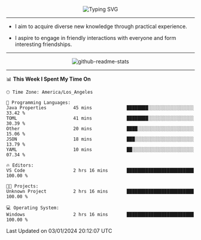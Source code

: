 <p align="center">
  <img src="https://readme-typing-svg.demolab.com?font=Fira+Code&weight=500&size=32&duration=2500&pause=1600&center=true&vCenter=true&random=false&width=1024&height=64&lines=Hi+there+%F0%9F%91%8B;I'm+delighted+you+could+make+it+here+%F0%9F%8E%89;I'm+Harry%2C+a+college+student+still+finding+my+way" alt="Typing SVG" />
</p>


---


- I aim to acquire diverse new knowledge through practical experience.

- I aspire to engage in friendly interactions with everyone and form interesting friendships.


---


<p align="center">
  <img src="https://github-readme-stats.vercel.app/api?username=Harry-Jing&show_icons=true" alt="github-readme-stats"/>
</p>


---

<!--START_SECTION:waka-->
📊 **This Week I Spent My Time On** 

```text
🕑︎ Time Zone: America/Los_Angeles

💬 Programming Languages: 
Java Properties          45 mins             ████████░░░░░░░░░░░░░░░░░   33.42 % 
TOML                     41 mins             ████████░░░░░░░░░░░░░░░░░   30.39 % 
Other                    20 mins             ████░░░░░░░░░░░░░░░░░░░░░   15.06 % 
JSON                     18 mins             ███░░░░░░░░░░░░░░░░░░░░░░   13.79 % 
YAML                     10 mins             ██░░░░░░░░░░░░░░░░░░░░░░░   07.34 % 

🔥 Editors: 
VS Code                  2 hrs 16 mins       █████████████████████████   100.00 % 

🐱‍💻 Projects: 
Unknown Project          2 hrs 16 mins       █████████████████████████   100.00 % 

💻 Operating System: 
Windows                  2 hrs 16 mins       █████████████████████████   100.00 % 
```


 Last Updated on 03/01/2024 20:12:07 UTC
<!--END_SECTION:waka-->

